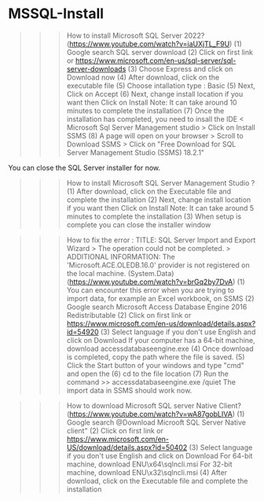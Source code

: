 # MSSQL-Install

>>> How to install Microsoft SQL Server 2022? (https://www.youtube.com/watch?v=iaUXjTL_F9U)
(1) Google search SQL server download
(2) Click on first link or https://www.microsoft.com/en-us/sql-server/sql-server-downloads
(3) Choose Express and click on Download now
(4) After download, click on the executable file
(5) Choose intallation type : Basic
(5) Next, Click on Accept
(6) Next, change install location if you want then Click on Install
Note: It can take around 10 minutes to complete the installation
(7) Once the installation has completed, you need to insall the IDE < Microsoft Sql Server Management studio >
Click on Install SSMS
(8) A page will open on your browser > Scroll to Download SSMS > Click on "Free Download for SQL Server Management Studio (SSMS) 18.2.1"

You can close the SQL Server installer for now.

>>> How to install Microsoft SQL Server Management Studio ?
(1) After download, click on the Executable file and complete the installation
(2) Next, change install location if you want then Click on Install
Note: It can take around 5 minutes to complete the installation
(3) When setup is complete you can close the installer window

>>> How to fix the error : TITLE: SQL Server Import and Export Wizard > The operation could not be completed. > ADDITIONAL INFORMATION: The 'Microsoft.ACE.OLEDB.16.0' provider is not registered on the local machine. (System.Data)
(https://www.youtube.com/watch?v=brGq2by7DvA)
(1) You can encounter this error when you are trying to import data, for example an Excel workbook, on SSMS 
(2) Google search Microsoft Access Database Engine 2016 Redistributable
(2) Click on first link or https://www.microsoft.com/en-us/download/details.aspx?id=54920
(3) Select language if you don't use English and click on Download
If your computer has a 64-bit machine, download accessdatabaseengine.exe
(4) Once download is completed, copy the path where the file is saved.
(5) Click the Start button of your windows and type "cmd" and open the <Command Prompt>
(6) cd to the file location
(7) Run the command >> accessdatabaseengine.exe /quiet
The import data in SSMS should work now.

>>> How to download Microsoft SQL server Native Client? (https://www.youtube.com/watch?v=wA87gobLIVA)
(1) Google search @Download Microoft SQL Server Native client"
(2) Click on first link or https://www.microsoft.com/en-US/download/details.aspx?id=50402
(3) Select language if you don't use English and click on Download
For 64-bit machine, download ENU\x64\sqlncli.msi
For 32-bit machine, download ENU\x32\sqlncli.msi
(4) After download, click on the Executable file and complete the installation

